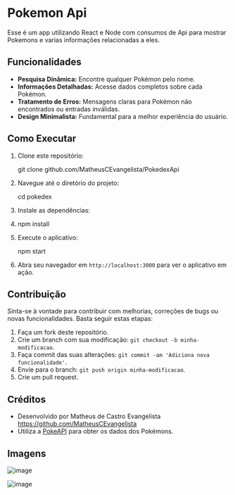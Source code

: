 # Pokemon Api 

Esse é um app utilizando React e Node com consumos de Api para mostrar Pokemons e varias informações relacionadas a eles.

## Funcionalidades

* **Pesquisa Dinâmica:** Encontre qualquer Pokémon pelo nome.
* **Informações Detalhadas:** Acesse dados completos sobre cada Pokémon.
* **Tratamento de Erros:** Mensagens claras para Pokémon não encontrados ou entradas inválidas.
* **Design Minimalista:** Fundamental para a melhor experiência do usuário.

## Como Executar

1.  Clone este repositório:

    git clone github.com/MatheusCEvangelista/PokedexApi

2.  Navegue até o diretório do projeto:

    cd pokedex

3.  Instale as dependências:
4.  
    npm install
 
5.  Execute o aplicativo:

    npm start
  

6.  Abra seu navegador em `http://localhost:3000` para ver o aplicativo em ação.

## Contribuição

Sinta-se à vontade para contribuir com melhorias, correções de bugs ou novas funcionalidades. Basta seguir estas etapas:

1.  Faça um fork deste repositório.
2.  Crie um branch com sua modificação: `git checkout -b minha-modificacao`.
3.  Faça commit das suas alterações: `git commit -am 'Adiciona nova funcionalidade'`.
4.  Envie para o branch: `git push origin minha-modificacao`.
5.  Crie um pull request.


## Créditos

* Desenvolvido por Matheus de Castro Evangelista https://github.com/MatheusCEvangelista
* Utiliza a [PokeAPI](https://pokeapi.co/) para obter os dados dos Pokémons.

## Imagens

![image](https://github.com/user-attachments/assets/cb2df757-0206-4a9e-a7a8-ec1cf7e974aa)

![image](https://github.com/user-attachments/assets/08a98dbb-5151-4f4a-a662-d106c729d06a)



